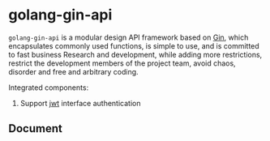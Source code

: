 # golang-gin-api

`golang-gin-api` is a modular design API framework based on [Gin](https://github.com/gin-gonic/gin), which encapsulates commonly used functions, is simple to use, and is committed to fast business Research and development, while adding more restrictions, restrict the development members of the project team, avoid chaos, disorder and free and arbitrary coding.

Integrated components:
1. Support [jwt](https://github.com/dgrijalva/jwt-go) interface authentication 


## Document

